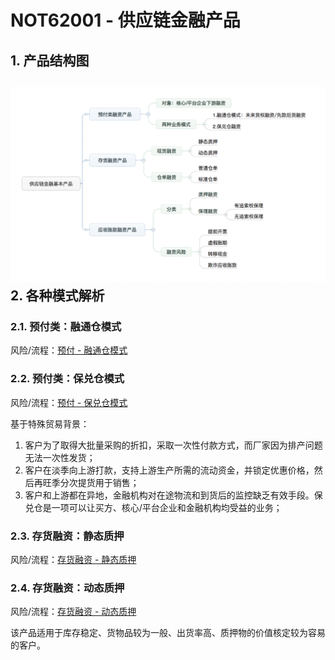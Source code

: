 # NOT62001 - 供应链金融产品

## 1. 产品结构图

## ![](/assets/62001/001.png)2. 各种模式解析

### 2.1. 预付类：融通仓模式

风险/流程：[预付 - 融通仓模式](/reference/nodes/62supply-chain-finance/not62001-gong-ying-lian-jin-rong-chan-pin/rong-tong-cang-mo-shi.md)

### 2.2. 预付类：保兑仓模式

风险/流程：[预付 - 保兑仓模式](/reference/nodes/62supply-chain-finance/not62001-gong-ying-lian-jin-rong-chan-pin/yu-fu-bao-dui-cang-mo-shi.md)

基于特殊贸易背景：

1. 客户为了取得大批量采购的折扣，采取一次性付款方式，而厂家因为排产问题无法一次性发货；
2. 客户在淡季向上游打款，支持上游生产所需的流动资金，并锁定优惠价格，然后再旺季分次提货用于销售；
3. 客户和上游都在异地，金融机构对在途物流和到货后的监控缺乏有效手段。保兑仓是一项可以让买方、核心/平台企业和金融机构均受益的业务；

### 2.3. 存货融资：静态质押

风险/流程：[存货融资 - 静态质押](/reference/nodes/62supply-chain-finance/not62001-gong-ying-lian-jin-rong-chan-pin/cun-huo-rong-zi-jing-tai-zhi-ya.md)

### 2.4. 存货融资：动态质押

风险/流程：[存货融资 - 动态质押](/reference/nodes/62supply-chain-finance/not62001-gong-ying-lian-jin-rong-chan-pin/cun-huo-rong-zi-dong-tai-zhi-ya.md)

该产品适用于库存稳定、货物品较为一般、出货率高、质押物的价值核定较为容易的客户。

